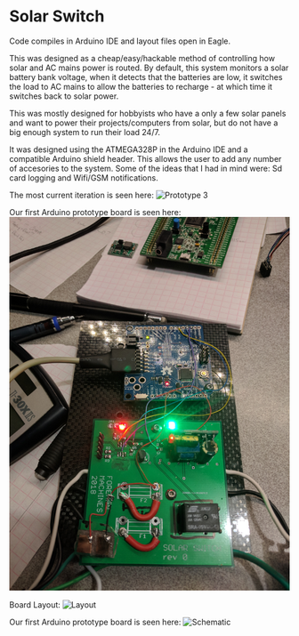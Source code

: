 # Solar Switch

Code compiles in Arduino IDE and layout files open in Eagle.

This was designed as a cheap/easy/hackable method of controlling how solar and AC mains power is routed. By default, this system monitors a solar battery bank voltage,
when it detects that the batteries are low, it switches the load to AC mains to allow the batteries to recharge - at which time it switches back to solar power.

This was mostly designed for hobbyists who have a only a few solar panels and want to power their projects/computers from solar, but do not have a big enough system
to run their load 24/7.

It was designed using the ATMEGA328P in the Arduino IDE and a compatible Arduino shield header. This allows the user to add any number of accesories to the system.
Some of the ideas that I had in mind were: Sd card logging and Wifi/GSM notifications.

The most current iteration is seen here:
![Prototype 3](Photos/proto_3.jpg?raw=true "Prototype 3")

Our first Arduino prototype board is seen here:
![Prototype 2](Photos/proto_2.jpg?raw=true "Prototype 2")

Board Layout:
![Layout](Photos/board.jpg?raw=true "Layout")

Our first Arduino prototype board is seen here:
![Schematic](Photos/schematic.jpg?raw=true "Schematic")


